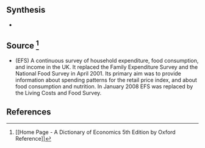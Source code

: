 ## Synthesis
- 
## Source [^1]
- (EFS) A continuous survey of household expenditure, food consumption, and income in the UK. It replaced the Family Expenditure Survey and the National Food Survey in April 2001. Its primary aim was to provide information about spending patterns for the retail price index, and about food consumption and nutrition. In January 2008 EFS was replaced by the Living Costs and Food Survey.
## References

[^1]: [[Home Page - A Dictionary of Economics 5th Edition by Oxford Reference]]